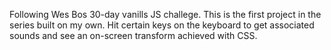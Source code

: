 Following Wes Bos 30-day vanills JS challege. This is the first project in the series built on my own. Hit certain keys on the keyboard to get associated sounds and see an on-screen transform achieved with CSS.
